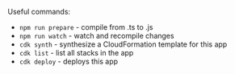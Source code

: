 Useful commands:

- `npm run prepare` - compile from .ts to .js
- `npm run watch` - watch and recompile changes
- `cdk synth` - synthesize a CloudFormation template for this app
- `cdk list` - list all stacks in the app
- `cdk deploy` - deploys this app
